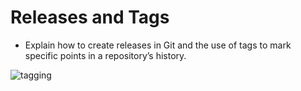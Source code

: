 # Releases and Tags

- Explain how to create releases in Git and the use of tags to mark specific points in a repository’s history.

![tagging](https://miro.medium.com/v2/resize:fit:638/1*CW-G-2zVFpEfEZNOTBvT0g.jpeg)
